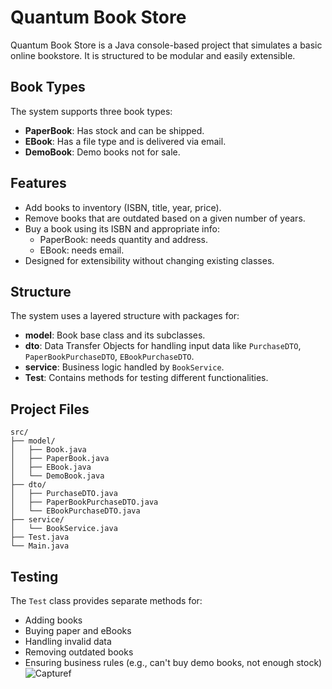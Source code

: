 # Quantum Book Store

Quantum Book Store is a Java console-based project that simulates a basic online bookstore. It is structured to be modular and easily extensible.

## Book Types

The system supports three book types:
- **PaperBook**: Has stock and can be shipped.
- **EBook**: Has a file type and is delivered via email.
- **DemoBook**: Demo books not for sale.

## Features

- Add books to inventory (ISBN, title, year, price).
- Remove books that are outdated based on a given number of years.
- Buy a book using its ISBN and appropriate info:
  - PaperBook: needs quantity and address.
  - EBook: needs email.
- Designed for extensibility without changing existing classes.

## Structure

The system uses a layered structure with packages for:
- **model**: Book base class and its subclasses.
- **dto**: Data Transfer Objects for handling input data like `PurchaseDTO`, `PaperBookPurchaseDTO`, `EBookPurchaseDTO`.
- **service**: Business logic handled by `BookService`.
- **Test**: Contains methods for testing different functionalities.

## Project Files

```
src/
├── model/
│   ├── Book.java
│   ├── PaperBook.java
│   ├── EBook.java
│   └── DemoBook.java
├── dto/
│   ├── PurchaseDTO.java
│   ├── PaperBookPurchaseDTO.java
│   └── EBookPurchaseDTO.java
├── service/
│   └── BookService.java
├── Test.java
└── Main.java
```

## Testing

The `Test` class provides separate methods for:
- Adding books
- Buying paper and eBooks
- Handling invalid data
- Removing outdated books
- Ensuring business rules (e.g., can't buy demo books, not enough stock)
![Capturef](https://github.com/user-attachments/assets/c664c844-4fd1-4c9b-8488-3306f70bd318)

